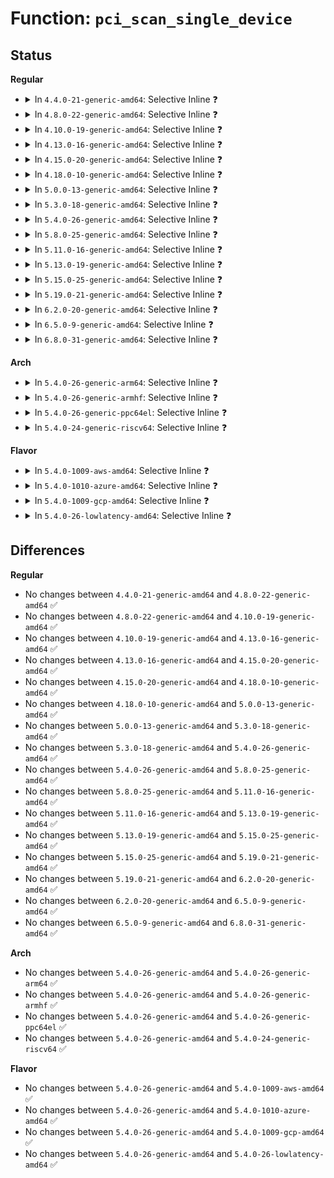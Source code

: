 # Function: <code>pci_scan_single_device</code>

## Status
<b>Regular</b>
<ul>
<li>
<details>
<summary>In <code>4.4.0-21-generic-amd64</code>: Selective Inline ❓</summary>

```c
struct pci_dev * pci_scan_single_device(struct pci_bus * bus, int devfn)
```

```json
{
  "name": "pci_scan_single_device",
  "collision_type": "Unique Global",
  "inline_type": "Selective",
  "funcs": [
    {
      "addr": 18446744071583242080,
      "name": "pci_scan_single_device",
      "external": true,
      "loc": "drivers/pci/probe.c:1772",
      "file": "drivers/pci/probe.c",
      "inline": "not declared, inlined",
      "caller_inline": [],
      "caller_func": []
    }
  ],
  "symbols": [
    {
      "addr": 18446744071583242080,
      "name": "pci_scan_single_device",
      "section": ".text",
      "bind": "STB_GLOBAL",
      "size": 204
    }
  ]
}
```
</details>
</li>
<li>
<details>
<summary>In <code>4.8.0-22-generic-amd64</code>: Selective Inline ❓</summary>

```c
struct pci_dev * pci_scan_single_device(struct pci_bus * bus, int devfn)
```

```json
{
  "name": "pci_scan_single_device",
  "collision_type": "Unique Global",
  "inline_type": "Selective",
  "funcs": [
    {
      "addr": 18446744071583551312,
      "name": "pci_scan_single_device",
      "external": true,
      "loc": "drivers/pci/probe.c:1794",
      "file": "drivers/pci/probe.c",
      "inline": "not declared, inlined",
      "caller_inline": [],
      "caller_func": []
    }
  ],
  "symbols": [
    {
      "addr": 18446744071583551312,
      "name": "pci_scan_single_device",
      "section": ".text",
      "bind": "STB_GLOBAL",
      "size": 208
    }
  ]
}
```
</details>
</li>
<li>
<details>
<summary>In <code>4.10.0-19-generic-amd64</code>: Selective Inline ❓</summary>

```c
struct pci_dev * pci_scan_single_device(struct pci_bus * bus, int devfn)
```

```json
{
  "name": "pci_scan_single_device",
  "collision_type": "Unique Global",
  "inline_type": "Selective",
  "funcs": [
    {
      "addr": 18446744071583687872,
      "name": "pci_scan_single_device",
      "external": true,
      "loc": "drivers/pci/probe.c:1944",
      "file": "drivers/pci/probe.c",
      "inline": "not declared, inlined",
      "caller_inline": [],
      "caller_func": []
    }
  ],
  "symbols": [
    {
      "addr": 18446744071583687872,
      "name": "pci_scan_single_device",
      "section": ".text",
      "bind": "STB_GLOBAL",
      "size": 208
    }
  ]
}
```
</details>
</li>
<li>
<details>
<summary>In <code>4.13.0-16-generic-amd64</code>: Selective Inline ❓</summary>

```c
struct pci_dev * pci_scan_single_device(struct pci_bus * bus, int devfn)
```

```json
{
  "name": "pci_scan_single_device",
  "collision_type": "Unique Global",
  "inline_type": "Selective",
  "funcs": [
    {
      "addr": 18446744071583728448,
      "name": "pci_scan_single_device",
      "external": true,
      "loc": "drivers/pci/probe.c:2070",
      "file": "drivers/pci/probe.c",
      "inline": "not declared, inlined",
      "caller_inline": [],
      "caller_func": [
        "drivers/pci/probe.c:pci_scan_slot",
        "drivers/pci/probe.c:pci_scan_slot"
      ]
    }
  ],
  "symbols": [
    {
      "addr": 18446744071583728448,
      "name": "pci_scan_single_device",
      "section": ".text",
      "bind": "STB_GLOBAL",
      "size": 208
    }
  ]
}
```
</details>
</li>
<li>
<details>
<summary>In <code>4.15.0-20-generic-amd64</code>: Selective Inline ❓</summary>

```c
struct pci_dev * pci_scan_single_device(struct pci_bus * bus, int devfn)
```

```json
{
  "name": "pci_scan_single_device",
  "collision_type": "Unique Global",
  "inline_type": "Selective",
  "funcs": [
    {
      "addr": 18446744071583986560,
      "name": "pci_scan_single_device",
      "external": true,
      "loc": "drivers/pci/probe.c:2201",
      "file": "drivers/pci/probe.c",
      "inline": "not declared, inlined",
      "caller_inline": [],
      "caller_func": [
        "drivers/pci/probe.c:pci_scan_slot",
        "drivers/pci/probe.c:pci_scan_slot"
      ]
    }
  ],
  "symbols": [
    {
      "addr": 18446744071583986560,
      "name": "pci_scan_single_device",
      "section": ".text",
      "bind": "STB_GLOBAL",
      "size": 208
    }
  ]
}
```
</details>
</li>
<li>
<details>
<summary>In <code>4.18.0-10-generic-amd64</code>: Selective Inline ❓</summary>

```c
struct pci_dev * pci_scan_single_device(struct pci_bus * bus, int devfn)
```

```json
{
  "name": "pci_scan_single_device",
  "collision_type": "Unique Global",
  "inline_type": "Selective",
  "funcs": [
    {
      "addr": 18446744071584180672,
      "name": "pci_scan_single_device",
      "external": true,
      "loc": "drivers/pci/probe.c:2352",
      "file": "drivers/pci/probe.c",
      "inline": "not declared, inlined",
      "caller_inline": [],
      "caller_func": [
        "drivers/pci/probe.c:pci_scan_child_bus_extend",
        "drivers/pci/probe.c:pci_scan_slot",
        "drivers/pci/probe.c:pci_scan_slot"
      ]
    }
  ],
  "symbols": [
    {
      "addr": 18446744071584180672,
      "name": "pci_scan_single_device",
      "section": ".text",
      "bind": "STB_GLOBAL",
      "size": 199
    }
  ]
}
```
</details>
</li>
<li>
<details>
<summary>In <code>5.0.0-13-generic-amd64</code>: Selective Inline ❓</summary>

```c
struct pci_dev * pci_scan_single_device(struct pci_bus * bus, int devfn)
```

```json
{
  "name": "pci_scan_single_device",
  "collision_type": "Unique Global",
  "inline_type": "Selective",
  "funcs": [
    {
      "addr": 18446744071584269344,
      "name": "pci_scan_single_device",
      "external": true,
      "loc": "drivers/pci/probe.c:2478",
      "file": "drivers/pci/probe.c",
      "inline": "not declared, inlined",
      "caller_inline": [],
      "caller_func": [
        "drivers/pci/probe.c:pci_scan_child_bus_extend",
        "drivers/pci/probe.c:pci_scan_slot",
        "drivers/pci/probe.c:pci_scan_slot"
      ]
    }
  ],
  "symbols": [
    {
      "addr": 18446744071584269344,
      "name": "pci_scan_single_device",
      "section": ".text",
      "bind": "STB_GLOBAL",
      "size": 199
    }
  ]
}
```
</details>
</li>
<li>
<details>
<summary>In <code>5.3.0-18-generic-amd64</code>: Selective Inline ❓</summary>

```c
struct pci_dev * pci_scan_single_device(struct pci_bus * bus, int devfn)
```

```json
{
  "name": "pci_scan_single_device",
  "collision_type": "Unique Global",
  "inline_type": "Selective",
  "funcs": [
    {
      "addr": 18446744071584460208,
      "name": "pci_scan_single_device",
      "external": true,
      "loc": "drivers/pci/probe.c:2704",
      "file": "drivers/pci/probe.c",
      "inline": "not declared, inlined",
      "caller_inline": [],
      "caller_func": [
        "drivers/pci/probe.c:pci_scan_child_bus_extend",
        "drivers/pci/probe.c:pci_scan_slot",
        "drivers/pci/probe.c:pci_scan_slot"
      ]
    }
  ],
  "symbols": [
    {
      "addr": 18446744071584460208,
      "name": "pci_scan_single_device",
      "section": ".text",
      "bind": "STB_GLOBAL",
      "size": 193
    }
  ]
}
```
</details>
</li>
<li>
<details>
<summary>In <code>5.4.0-26-generic-amd64</code>: Selective Inline ❓</summary>

```c
struct pci_dev * pci_scan_single_device(struct pci_bus * bus, int devfn)
```

```json
{
  "name": "pci_scan_single_device",
  "collision_type": "Unique Global",
  "inline_type": "Selective",
  "funcs": [
    {
      "addr": 18446744071584595536,
      "name": "pci_scan_single_device",
      "external": true,
      "loc": "drivers/pci/probe.c:2442",
      "file": "drivers/pci/probe.c",
      "inline": "not declared, inlined",
      "caller_inline": [],
      "caller_func": [
        "drivers/pci/probe.c:pci_scan_child_bus_extend",
        "drivers/pci/probe.c:pci_scan_slot",
        "drivers/pci/probe.c:pci_scan_slot"
      ]
    }
  ],
  "symbols": [
    {
      "addr": 18446744071584595536,
      "name": "pci_scan_single_device",
      "section": ".text",
      "bind": "STB_GLOBAL",
      "size": 193
    }
  ]
}
```
</details>
</li>
<li>
<details>
<summary>In <code>5.8.0-25-generic-amd64</code>: Selective Inline ❓</summary>

```c
struct pci_dev * pci_scan_single_device(struct pci_bus * bus, int devfn)
```

```json
{
  "name": "pci_scan_single_device",
  "collision_type": "Unique Global",
  "inline_type": "Selective",
  "funcs": [
    {
      "addr": 18446744071585273120,
      "name": "pci_scan_single_device",
      "external": true,
      "loc": "drivers/pci/probe.c:2494",
      "file": "drivers/pci/probe.c",
      "inline": "not declared, inlined",
      "caller_inline": [],
      "caller_func": [
        "drivers/pci/probe.c:pci_scan_child_bus_extend",
        "drivers/pci/probe.c:pci_scan_slot",
        "drivers/pci/probe.c:pci_scan_slot"
      ]
    }
  ],
  "symbols": [
    {
      "addr": 18446744071585273120,
      "name": "pci_scan_single_device",
      "section": ".text",
      "bind": "STB_GLOBAL",
      "size": 235
    }
  ]
}
```
</details>
</li>
<li>
<details>
<summary>In <code>5.11.0-16-generic-amd64</code>: Selective Inline ❓</summary>

```c
struct pci_dev * pci_scan_single_device(struct pci_bus * bus, int devfn)
```

```json
{
  "name": "pci_scan_single_device",
  "collision_type": "Unique Global",
  "inline_type": "Selective",
  "funcs": [
    {
      "addr": 18446744071585431728,
      "name": "pci_scan_single_device",
      "external": true,
      "loc": "drivers/pci/probe.c:2501",
      "file": "drivers/pci/probe.c",
      "inline": "not declared, inlined",
      "caller_inline": [],
      "caller_func": [
        "drivers/pci/probe.c:pci_scan_child_bus_extend",
        "drivers/pci/probe.c:pci_scan_slot",
        "drivers/pci/probe.c:pci_scan_slot"
      ]
    }
  ],
  "symbols": [
    {
      "addr": 18446744071585431728,
      "name": "pci_scan_single_device",
      "section": ".text",
      "bind": "STB_GLOBAL",
      "size": 235
    }
  ]
}
```
</details>
</li>
<li>
<details>
<summary>In <code>5.13.0-19-generic-amd64</code>: Selective Inline ❓</summary>

```c
struct pci_dev * pci_scan_single_device(struct pci_bus * bus, int devfn)
```

```json
{
  "name": "pci_scan_single_device",
  "collision_type": "Unique Global",
  "inline_type": "Selective",
  "funcs": [
    {
      "addr": 18446744071585311952,
      "name": "pci_scan_single_device",
      "external": true,
      "loc": "drivers/pci/probe.c:2545",
      "file": "drivers/pci/probe.c",
      "inline": "not declared, inlined",
      "caller_inline": [],
      "caller_func": [
        "drivers/pci/probe.c:pci_scan_child_bus_extend",
        "drivers/pci/probe.c:pci_scan_slot",
        "drivers/pci/probe.c:pci_scan_slot"
      ]
    }
  ],
  "symbols": [
    {
      "addr": 18446744071585311952,
      "name": "pci_scan_single_device",
      "section": ".text",
      "bind": "STB_GLOBAL",
      "size": 235
    }
  ]
}
```
</details>
</li>
<li>
<details>
<summary>In <code>5.15.0-25-generic-amd64</code>: Selective Inline ❓</summary>

```c
struct pci_dev * pci_scan_single_device(struct pci_bus * bus, int devfn)
```

```json
{
  "name": "pci_scan_single_device",
  "collision_type": "Unique Global",
  "inline_type": "Selective",
  "funcs": [
    {
      "addr": 18446744071585767840,
      "name": "pci_scan_single_device",
      "external": true,
      "loc": "drivers/pci/probe.c:2587",
      "file": "drivers/pci/probe.c",
      "inline": "not declared, inlined",
      "caller_inline": [],
      "caller_func": [
        "drivers/pci/probe.c:pci_scan_child_bus_extend",
        "drivers/pci/probe.c:pci_scan_slot",
        "drivers/pci/probe.c:pci_scan_slot"
      ]
    }
  ],
  "symbols": [
    {
      "addr": 18446744071585767840,
      "name": "pci_scan_single_device",
      "section": ".text",
      "bind": "STB_GLOBAL",
      "size": 235
    }
  ]
}
```
</details>
</li>
<li>
<details>
<summary>In <code>5.19.0-21-generic-amd64</code>: Selective Inline ❓</summary>

```c
struct pci_dev * pci_scan_single_device(struct pci_bus * bus, int devfn)
```

```json
{
  "name": "pci_scan_single_device",
  "collision_type": "Unique Global",
  "inline_type": "Selective",
  "funcs": [
    {
      "addr": 18446744071586953216,
      "name": "pci_scan_single_device",
      "external": true,
      "loc": "drivers/pci/probe.c:2562",
      "file": "drivers/pci/probe.c",
      "inline": "not declared, inlined",
      "caller_inline": [],
      "caller_func": [
        "drivers/pci/probe.c:pci_scan_slot"
      ]
    }
  ],
  "symbols": [
    {
      "addr": 18446744071586953216,
      "name": "pci_scan_single_device",
      "section": ".text",
      "bind": "STB_GLOBAL",
      "size": 258
    }
  ]
}
```
</details>
</li>
<li>
<details>
<summary>In <code>6.2.0-20-generic-amd64</code>: Selective Inline ❓</summary>

```c
struct pci_dev * pci_scan_single_device(struct pci_bus * bus, int devfn)
```

```json
{
  "name": "pci_scan_single_device",
  "collision_type": "Unique Global",
  "inline_type": "Selective",
  "funcs": [
    {
      "addr": 18446744071588115216,
      "name": "pci_scan_single_device",
      "external": true,
      "loc": "drivers/pci/probe.c:2574",
      "file": "drivers/pci/probe.c",
      "inline": "not declared, inlined",
      "caller_inline": [],
      "caller_func": [
        "drivers/pci/probe.c:pci_scan_slot",
        "drivers/platform/x86/p2sb.c:p2sb_bar",
        "drivers/platform/x86/p2sb.c:p2sb_bar"
      ]
    }
  ],
  "symbols": [
    {
      "addr": 18446744071588115216,
      "name": "pci_scan_single_device",
      "section": ".text",
      "bind": "STB_GLOBAL",
      "size": 258
    }
  ]
}
```
</details>
</li>
<li>
<details>
<summary>In <code>6.5.0-9-generic-amd64</code>: Selective Inline ❓</summary>

```c
struct pci_dev * pci_scan_single_device(struct pci_bus * bus, int devfn)
```

```json
{
  "name": "pci_scan_single_device",
  "collision_type": "Unique Global",
  "inline_type": "Selective",
  "funcs": [
    {
      "addr": 18446744071588390304,
      "name": "pci_scan_single_device",
      "external": true,
      "loc": "drivers/pci/probe.c:2588",
      "file": "drivers/pci/probe.c",
      "inline": "not declared, inlined",
      "caller_inline": [],
      "caller_func": [
        "drivers/pci/probe.c:pci_scan_slot",
        "drivers/platform/x86/p2sb.c:p2sb_bar",
        "drivers/platform/x86/p2sb.c:p2sb_bar"
      ]
    }
  ],
  "symbols": [
    {
      "addr": 18446744071588390304,
      "name": "pci_scan_single_device",
      "section": ".text",
      "bind": "STB_GLOBAL",
      "size": 258
    }
  ]
}
```
</details>
</li>
<li>
<details>
<summary>In <code>6.8.0-31-generic-amd64</code>: Selective Inline ❓</summary>

```c
struct pci_dev * pci_scan_single_device(struct pci_bus * bus, int devfn)
```

```json
{
  "name": "pci_scan_single_device",
  "collision_type": "Unique Global",
  "inline_type": "Selective",
  "funcs": [
    {
      "addr": 18446744071588686240,
      "name": "pci_scan_single_device",
      "external": true,
      "loc": "drivers/pci/probe.c:2637",
      "file": "drivers/pci/probe.c",
      "inline": "not declared, inlined",
      "caller_inline": [],
      "caller_func": [
        "drivers/pci/probe.c:pci_scan_slot",
        "drivers/platform/x86/p2sb.c:p2sb_scan_and_cache_devfn"
      ]
    }
  ],
  "symbols": [
    {
      "addr": 18446744071588686240,
      "name": "pci_scan_single_device",
      "section": ".text",
      "bind": "STB_GLOBAL",
      "size": 258
    }
  ]
}
```
</details>
</li>
</ul>
<b>Arch</b>
<ul>
<li>
<details>
<summary>In <code>5.4.0-26-generic-arm64</code>: Selective Inline ❓</summary>

```c
struct pci_dev * pci_scan_single_device(struct pci_bus * bus, int devfn)
```

```json
{
  "name": "pci_scan_single_device",
  "collision_type": "Unique Global",
  "inline_type": "Selective",
  "funcs": [
    {
      "addr": 18446603336496837664,
      "name": "pci_scan_single_device",
      "external": true,
      "loc": "drivers/pci/probe.c:2442",
      "file": "drivers/pci/probe.c",
      "inline": "not declared, inlined",
      "caller_inline": [],
      "caller_func": [
        "drivers/pci/probe.c:pci_scan_child_bus_extend",
        "drivers/pci/probe.c:pci_scan_slot",
        "drivers/pci/probe.c:pci_scan_slot"
      ]
    }
  ],
  "symbols": [
    {
      "addr": 18446603336496837664,
      "name": "pci_scan_single_device",
      "section": ".text",
      "bind": "STB_GLOBAL",
      "size": 248
    }
  ]
}
```
</details>
</li>
<li>
<details>
<summary>In <code>5.4.0-26-generic-armhf</code>: Selective Inline ❓</summary>

```c
struct pci_dev * pci_scan_single_device(struct pci_bus * bus, int devfn)
```

```json
{
  "name": "pci_scan_single_device",
  "collision_type": "Unique Global",
  "inline_type": "Selective",
  "funcs": [
    {
      "addr": 3230118076,
      "name": "pci_scan_single_device",
      "external": true,
      "loc": "drivers/pci/probe.c:2442",
      "file": "drivers/pci/probe.c",
      "inline": "not declared, inlined",
      "caller_inline": [],
      "caller_func": [
        "drivers/pci/probe.c:pci_scan_child_bus_extend",
        "drivers/pci/probe.c:pci_scan_slot",
        "drivers/pci/probe.c:pci_scan_slot"
      ]
    }
  ],
  "symbols": [
    {
      "addr": 3230118076,
      "name": "pci_scan_single_device",
      "section": ".text",
      "bind": "STB_GLOBAL",
      "size": 224
    }
  ]
}
```
</details>
</li>
<li>
<details>
<summary>In <code>5.4.0-26-generic-ppc64el</code>: Selective Inline ❓</summary>

```c
struct pci_dev * pci_scan_single_device(struct pci_bus * bus, int devfn)
```

```json
{
  "name": "pci_scan_single_device",
  "collision_type": "Unique Global",
  "inline_type": "Selective",
  "funcs": [
    {
      "addr": 13835058055290912240,
      "name": "pci_scan_single_device",
      "external": true,
      "loc": "drivers/pci/probe.c:2442",
      "file": "drivers/pci/probe.c",
      "inline": "not declared, inlined",
      "caller_inline": [],
      "caller_func": [
        "drivers/pci/probe.c:pci_scan_child_bus_extend",
        "drivers/pci/probe.c:pci_scan_slot",
        "drivers/pci/probe.c:pci_scan_slot"
      ]
    }
  ],
  "symbols": [
    {
      "addr": 13835058055290912240,
      "name": "pci_scan_single_device",
      "section": ".text",
      "bind": "STB_GLOBAL",
      "size": 308
    }
  ]
}
```
</details>
</li>
<li>
<details>
<summary>In <code>5.4.0-24-generic-riscv64</code>: Selective Inline ❓</summary>

```c
struct pci_dev * pci_scan_single_device(struct pci_bus * bus, int devfn)
```

```json
{
  "name": "pci_scan_single_device",
  "collision_type": "Unique Global",
  "inline_type": "Selective",
  "funcs": [
    {
      "addr": 18446743936275543156,
      "name": "pci_scan_single_device",
      "external": true,
      "loc": "drivers/pci/probe.c:2442",
      "file": "drivers/pci/probe.c",
      "inline": "not declared, inlined",
      "caller_inline": [],
      "caller_func": [
        "drivers/pci/probe.c:pci_scan_child_bus_extend",
        "drivers/pci/probe.c:pci_scan_slot",
        "drivers/pci/probe.c:pci_scan_slot"
      ]
    }
  ],
  "symbols": [
    {
      "addr": 18446743936275543156,
      "name": "pci_scan_single_device",
      "section": ".text",
      "bind": "STB_GLOBAL",
      "size": 184
    }
  ]
}
```
</details>
</li>
</ul>
<b>Flavor</b>
<ul>
<li>
<details>
<summary>In <code>5.4.0-1009-aws-amd64</code>: Selective Inline ❓</summary>

```c
struct pci_dev * pci_scan_single_device(struct pci_bus * bus, int devfn)
```

```json
{
  "name": "pci_scan_single_device",
  "collision_type": "Unique Global",
  "inline_type": "Selective",
  "funcs": [
    {
      "addr": 18446744071584547696,
      "name": "pci_scan_single_device",
      "external": true,
      "loc": "drivers/pci/probe.c:2442",
      "file": "drivers/pci/probe.c",
      "inline": "not declared, inlined",
      "caller_inline": [],
      "caller_func": [
        "drivers/pci/probe.c:pci_scan_child_bus_extend",
        "drivers/pci/probe.c:pci_scan_slot",
        "drivers/pci/probe.c:pci_scan_slot"
      ]
    }
  ],
  "symbols": [
    {
      "addr": 18446744071584547696,
      "name": "pci_scan_single_device",
      "section": ".text",
      "bind": "STB_GLOBAL",
      "size": 193
    }
  ]
}
```
</details>
</li>
<li>
<details>
<summary>In <code>5.4.0-1010-azure-amd64</code>: Selective Inline ❓</summary>

```c
struct pci_dev * pci_scan_single_device(struct pci_bus * bus, int devfn)
```

```json
{
  "name": "pci_scan_single_device",
  "collision_type": "Unique Global",
  "inline_type": "Selective",
  "funcs": [
    {
      "addr": 18446744071584475856,
      "name": "pci_scan_single_device",
      "external": true,
      "loc": "drivers/pci/probe.c:2442",
      "file": "drivers/pci/probe.c",
      "inline": "not declared, inlined",
      "caller_inline": [],
      "caller_func": [
        "drivers/pci/probe.c:pci_scan_child_bus_extend",
        "drivers/pci/probe.c:pci_scan_slot",
        "drivers/pci/probe.c:pci_scan_slot"
      ]
    }
  ],
  "symbols": [
    {
      "addr": 18446744071584475856,
      "name": "pci_scan_single_device",
      "section": ".text",
      "bind": "STB_GLOBAL",
      "size": 193
    }
  ]
}
```
</details>
</li>
<li>
<details>
<summary>In <code>5.4.0-1009-gcp-amd64</code>: Selective Inline ❓</summary>

```c
struct pci_dev * pci_scan_single_device(struct pci_bus * bus, int devfn)
```

```json
{
  "name": "pci_scan_single_device",
  "collision_type": "Unique Global",
  "inline_type": "Selective",
  "funcs": [
    {
      "addr": 18446744071584545696,
      "name": "pci_scan_single_device",
      "external": true,
      "loc": "drivers/pci/probe.c:2442",
      "file": "drivers/pci/probe.c",
      "inline": "not declared, inlined",
      "caller_inline": [],
      "caller_func": [
        "drivers/pci/probe.c:pci_scan_child_bus_extend",
        "drivers/pci/probe.c:pci_scan_slot",
        "drivers/pci/probe.c:pci_scan_slot"
      ]
    }
  ],
  "symbols": [
    {
      "addr": 18446744071584545696,
      "name": "pci_scan_single_device",
      "section": ".text",
      "bind": "STB_GLOBAL",
      "size": 193
    }
  ]
}
```
</details>
</li>
<li>
<details>
<summary>In <code>5.4.0-26-lowlatency-amd64</code>: Selective Inline ❓</summary>

```c
struct pci_dev * pci_scan_single_device(struct pci_bus * bus, int devfn)
```

```json
{
  "name": "pci_scan_single_device",
  "collision_type": "Unique Global",
  "inline_type": "Selective",
  "funcs": [
    {
      "addr": 18446744071584653440,
      "name": "pci_scan_single_device",
      "external": true,
      "loc": "drivers/pci/probe.c:2442",
      "file": "drivers/pci/probe.c",
      "inline": "not declared, inlined",
      "caller_inline": [],
      "caller_func": [
        "drivers/pci/probe.c:pci_scan_child_bus_extend",
        "drivers/pci/probe.c:pci_scan_slot",
        "drivers/pci/probe.c:pci_scan_slot"
      ]
    }
  ],
  "symbols": [
    {
      "addr": 18446744071584653440,
      "name": "pci_scan_single_device",
      "section": ".text",
      "bind": "STB_GLOBAL",
      "size": 193
    }
  ]
}
```
</details>
</li>
</ul>

## Differences
<b>Regular</b>
<ul>
<li>
No changes between <code>4.4.0-21-generic-amd64</code> and <code>4.8.0-22-generic-amd64</code> ✅
</li>
<li>
No changes between <code>4.8.0-22-generic-amd64</code> and <code>4.10.0-19-generic-amd64</code> ✅
</li>
<li>
No changes between <code>4.10.0-19-generic-amd64</code> and <code>4.13.0-16-generic-amd64</code> ✅
</li>
<li>
No changes between <code>4.13.0-16-generic-amd64</code> and <code>4.15.0-20-generic-amd64</code> ✅
</li>
<li>
No changes between <code>4.15.0-20-generic-amd64</code> and <code>4.18.0-10-generic-amd64</code> ✅
</li>
<li>
No changes between <code>4.18.0-10-generic-amd64</code> and <code>5.0.0-13-generic-amd64</code> ✅
</li>
<li>
No changes between <code>5.0.0-13-generic-amd64</code> and <code>5.3.0-18-generic-amd64</code> ✅
</li>
<li>
No changes between <code>5.3.0-18-generic-amd64</code> and <code>5.4.0-26-generic-amd64</code> ✅
</li>
<li>
No changes between <code>5.4.0-26-generic-amd64</code> and <code>5.8.0-25-generic-amd64</code> ✅
</li>
<li>
No changes between <code>5.8.0-25-generic-amd64</code> and <code>5.11.0-16-generic-amd64</code> ✅
</li>
<li>
No changes between <code>5.11.0-16-generic-amd64</code> and <code>5.13.0-19-generic-amd64</code> ✅
</li>
<li>
No changes between <code>5.13.0-19-generic-amd64</code> and <code>5.15.0-25-generic-amd64</code> ✅
</li>
<li>
No changes between <code>5.15.0-25-generic-amd64</code> and <code>5.19.0-21-generic-amd64</code> ✅
</li>
<li>
No changes between <code>5.19.0-21-generic-amd64</code> and <code>6.2.0-20-generic-amd64</code> ✅
</li>
<li>
No changes between <code>6.2.0-20-generic-amd64</code> and <code>6.5.0-9-generic-amd64</code> ✅
</li>
<li>
No changes between <code>6.5.0-9-generic-amd64</code> and <code>6.8.0-31-generic-amd64</code> ✅
</li>
</ul>
<b>Arch</b>
<ul>
<li>
No changes between <code>5.4.0-26-generic-amd64</code> and <code>5.4.0-26-generic-arm64</code> ✅
</li>
<li>
No changes between <code>5.4.0-26-generic-amd64</code> and <code>5.4.0-26-generic-armhf</code> ✅
</li>
<li>
No changes between <code>5.4.0-26-generic-amd64</code> and <code>5.4.0-26-generic-ppc64el</code> ✅
</li>
<li>
No changes between <code>5.4.0-26-generic-amd64</code> and <code>5.4.0-24-generic-riscv64</code> ✅
</li>
</ul>
<b>Flavor</b>
<ul>
<li>
No changes between <code>5.4.0-26-generic-amd64</code> and <code>5.4.0-1009-aws-amd64</code> ✅
</li>
<li>
No changes between <code>5.4.0-26-generic-amd64</code> and <code>5.4.0-1010-azure-amd64</code> ✅
</li>
<li>
No changes between <code>5.4.0-26-generic-amd64</code> and <code>5.4.0-1009-gcp-amd64</code> ✅
</li>
<li>
No changes between <code>5.4.0-26-generic-amd64</code> and <code>5.4.0-26-lowlatency-amd64</code> ✅
</li>
</ul>
